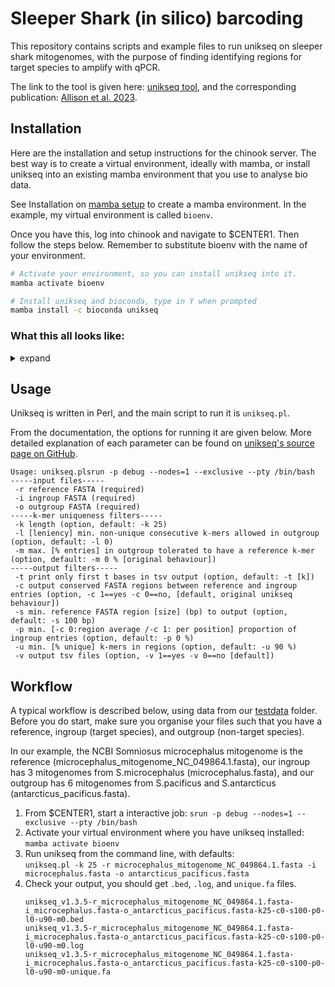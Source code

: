 Sleeper Shark (in silico) barcoding
===================================

This repository contains scripts and example files to run unikseq on sleeper shark mitogenomes, with the purpose of finding identifying regions for target species to amplify with qPCR.

The link to the tool is given here: [unikseq tool](https://github.com/bcgsc/unikseq), and the corresponding publication: [Allison et al. 2023](https://onlinelibrary.wiley.com/doi/full/10.1002/edn3.438).

Installation
------------

Here are the installation and setup instructions for the chinook server. The best way is to create a virtual environment, ideally with mamba, or install unikseq into an existing mamba environment that you use to analyse bio data.

See Installation on [mamba setup](https://uaf-rcs.gitbook.io/uaf-rcs-hpc-docs/third-party-software/miniconda#best-practices-on-chinook) to create a mamba environment. In the example, my virtual environment is called `bioenv`.

Once you have this, log into chinook and navigate to $CENTER1. Then follow the steps below. Remember to substitute bioenv with the name of your environment.

```sh
# Activate your environment, so you can install unikseq into it.
mamba activate bioenv

# Install unikseq and bioconda, type in Y when prompted
mamba install -c bioconda unikseq
```

### What this all looks like:
<details>
  <summary>expand</summary>
  
```
(base) [yhsieh@chinook04 yhsieh]$ mamba activate bioenv
(bioenv) [yhsieh@chinook04 sleepershark_primers]$ mamba install -c bioconda unikseq

Looking for: ['unikseq']

bioconda/linux-64 (check zst)                       Checked  0.3s
bioconda/noarch (check zst)                         Checked  0.1s
bioconda/linux-64                                    4.7MB @  11.8MB/s  0.7s
bioconda/noarch                                      4.4MB @   6.0MB/s  1.0s
conda-forge/noarch                                  17.6MB @  12.9MB/s  2.4s
conda-forge/linux-64                                40.4MB @  15.2MB/s  5.3s

Pinned packages:
  - python 3.12.*


Transaction

  Prefix: /home/yhsieh/miniforge3/envs/bioenv

  Updating specs:

   - unikseq
   - ca-certificates
   - certifi
   - openssl


  Package    Version  Build             Channel           Size
────────────────────────────────────────────────────────────────
  Install:
────────────────────────────────────────────────────────────────

  + perl      5.32.1  7_hd590300_perl5  conda-forge       13MB
  + links      1.8.7  pl5321h7d875b9_3  bioconda          74kB
  + unikseq    2.0.0  hdfd78af_0        bioconda          26kB

  Upgrade:
────────────────────────────────────────────────────────────────

  - openssl    3.3.2  hb9d3cd8_0        conda-forge     Cached
  + openssl    3.4.0  hb9d3cd8_0        conda-forge        3MB

  Summary:

  Install: 3 packages
  Upgrade: 1 packages

  Total download: 16MB

────────────────────────────────────────────────────────────────


Confirm changes: [Y/n] Y
unikseq                                             26.4kB @  64.0kB/s  0.4s
links                                               73.9kB @ 147.2kB/s  0.5s
openssl                                              2.9MB @   3.1MB/s  1.0s
perl                                                13.3MB @   7.7MB/s  1.9s

Downloading and Extracting Packages:

Preparing transaction: done
Verifying transaction: done
Executing transaction: done
```

</details>


Usage
--------
Unikseq is written in Perl, and the main script to run it is `unikseq.pl`. 

From the documentation, the options for running it are given below. More detailed explanation of each parameter can be found on [unikseq's source page on GitHub](https://github.com/bcgsc/unikseq).
```
Usage: unikseq.plsrun -p debug --nodes=1 --exclusive --pty /bin/bash
-----input files-----
 -r reference FASTA (required)
 -i ingroup FASTA (required)
 -o outgroup FASTA (required)
-----k-mer uniqueness filters-----
 -k length (option, default: -k 25)
 -l [leniency] min. non-unique consecutive k-mers allowed in outgroup (option, default: -l 0)
 -m max. [% entries] in outgroup tolerated to have a reference k-mer (option, default: -m 0 % [original behaviour])
-----output filters-----
 -t print only first t bases in tsv output (option, default: -t [k])
 -c output conserved FASTA regions between reference and ingroup entries (option, -c 1==yes -c 0==no, [default, original unikseq behaviour])
 -s min. reference FASTA region [size] (bp) to output (option, default: -s 100 bp)
 -p min. [-c 0:region average /-c 1: per position] proportion of ingroup entries (option, default: -p 0 %)
 -u min. [% unique] k-mers in regions (option, default: -u 90 %)
 -v output tsv files (option, -v 1==yes -v 0==no [default])
```

Workflow
--------
A typical workflow is described below, using data from our [testdata](testdata) folder. 
Before you do start, make sure you organise your files such that you have a reference, ingroup (target species), and outgroup (non-target species).

In our example, the NCBI Somniosus microcephalus mitogenome is the reference (microcephalus_mitogenome_NC_049864.1.fasta), our ingroup has 3 mitogenomes from S.microcephalus (microcephalus.fasta), and our outgroup has 6 mitogenomes from S.pacificus and S.antarcticus (antarcticus_pacificus.fasta).

1. From $CENTER1, start a interactive job: `srun -p debug --nodes=1 --exclusive --pty /bin/bash`
2. Activate your virtual environment where you have unikseq installed: `mamba activate bioenv`
3. Run unikseq from the command line, with defaults:\
   `unikseq.pl -k 25 -r microcephalus_mitogenome_NC_049864.1.fasta -i microcephalus.fasta -o antarcticus_pacificus.fasta`
4. Check your output, you should get `.bed`, `.log`, and `unique.fa` files.
   ```
   unikseq_v1.3.5-r_microcephalus_mitogenome_NC_049864.1.fasta-i_microcephalus.fasta-o_antarcticus_pacificus.fasta-k25-c0-s100-p0-l0-u90-m0.bed
   unikseq_v1.3.5-r_microcephalus_mitogenome_NC_049864.1.fasta-i_microcephalus.fasta-o_antarcticus_pacificus.fasta-k25-c0-s100-p0-l0-u90-m0.log
   unikseq_v1.3.5-r_microcephalus_mitogenome_NC_049864.1.fasta-i_microcephalus.fasta-o_antarcticus_pacificus.fasta-k25-c0-s100-p0-l0-u90-m0-unique.fa
   ```
